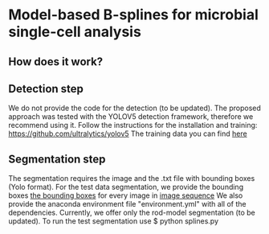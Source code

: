 # Model-based B-splines for microbial single-cell analysis


## How does it work?
[](https://github.com/kruzaeva/model_spline_seg/blob/master/test_data_weights__500_500_.gif)

## Detection step

We do not provide the code for the detection (to be updated). The proposed approach was tested with the YOLOV5 detection framework, therefore we recommend using it.
Follow the instructions for the installation and training:
https://github.com/ultralytics/yolov5 
The training data you can find [here](https://github.com/kruzaeva/model_spline_seg/tree/master/yolo_data/training%20data)

## Segmentation step
The segmentation requires the image and the .txt file with bounding boxes (Yolo format).
For the test data segmentation, we provide the bounding boxes [the bounding boxes](https://github.com/kruzaeva/model_spline_seg/tree/master/data/gtframes) for every image in [image sequence](https://github.com/kruzaeva/model_spline_seg/blob/master/data/name1.tif)
We also provide the anaconda environment file "environment.yml" with all of the dependencies.
Currently, we offer only the rod-model segmentation (to be updated).
To run the test segmentation use
    $  python splines.py